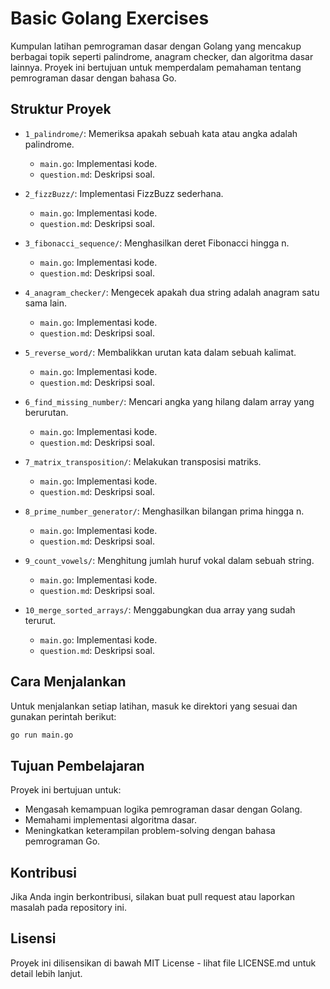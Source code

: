 
# Basic Golang Exercises

Kumpulan latihan pemrograman dasar dengan Golang yang mencakup berbagai topik seperti palindrome, anagram checker, dan algoritma dasar lainnya. Proyek ini bertujuan untuk memperdalam pemahaman tentang pemrograman dasar dengan bahasa Go.

## Struktur Proyek

- `1_palindrome/`: Memeriksa apakah sebuah kata atau angka adalah palindrome.
  - `main.go`: Implementasi kode.
  - `question.md`: Deskripsi soal.
  
- `2_fizzBuzz/`: Implementasi FizzBuzz sederhana.
  - `main.go`: Implementasi kode.
  - `question.md`: Deskripsi soal.

- `3_fibonacci_sequence/`: Menghasilkan deret Fibonacci hingga n.
  - `main.go`: Implementasi kode.
  - `question.md`: Deskripsi soal.

- `4_anagram_checker/`: Mengecek apakah dua string adalah anagram satu sama lain.
  - `main.go`: Implementasi kode.
  - `question.md`: Deskripsi soal.

- `5_reverse_word/`: Membalikkan urutan kata dalam sebuah kalimat.
  - `main.go`: Implementasi kode.
  - `question.md`: Deskripsi soal.

- `6_find_missing_number/`: Mencari angka yang hilang dalam array yang berurutan.
  - `main.go`: Implementasi kode.
  - `question.md`: Deskripsi soal.

- `7_matrix_transposition/`: Melakukan transposisi matriks.
  - `main.go`: Implementasi kode.
  - `question.md`: Deskripsi soal.

- `8_prime_number_generator/`: Menghasilkan bilangan prima hingga n.
  - `main.go`: Implementasi kode.
  - `question.md`: Deskripsi soal.

- `9_count_vowels/`: Menghitung jumlah huruf vokal dalam sebuah string.
  - `main.go`: Implementasi kode.
  - `question.md`: Deskripsi soal.

- `10_merge_sorted_arrays/`: Menggabungkan dua array yang sudah terurut.
  - `main.go`: Implementasi kode.
  - `question.md`: Deskripsi soal.

## Cara Menjalankan

Untuk menjalankan setiap latihan, masuk ke direktori yang sesuai dan gunakan perintah berikut:

```bash
go run main.go
```

## Tujuan Pembelajaran

Proyek ini bertujuan untuk:
- Mengasah kemampuan logika pemrograman dasar dengan Golang.
- Memahami implementasi algoritma dasar.
- Meningkatkan keterampilan problem-solving dengan bahasa pemrograman Go.

## Kontribusi

Jika Anda ingin berkontribusi, silakan buat pull request atau laporkan masalah pada repository ini.

## Lisensi

Proyek ini dilisensikan di bawah MIT License - lihat file LICENSE.md untuk detail lebih lanjut.
